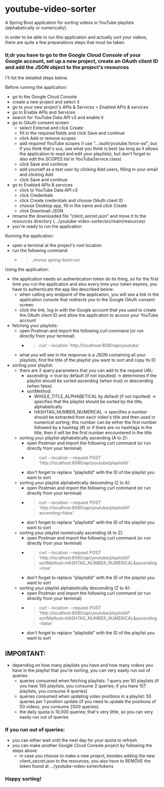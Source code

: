 # youtube-video-sorter
A Spring Boot application for sorting videos in YouTube playlists (alphabetically or numerically).

In order to be able to run this application and actually sort your videos, there are quite a few preparations steps that must be taken.

### tl;dr you have to go to the Google Cloud Console of your Google account, set up a new project, create an OAuth client ID and add the JSON object to the project's resources
I'll list the detailed steps below.

Before running the application:
- go to the Google Cloud Console
- create a new project and select it
- go to your new project's APIs & Services > Enabled APIs & services
- go to Enable APIs and Services
- search for YouTube Data API v3 and enable it
- go to OAuth consent screen
  - select External and click Create
  - fill in the required fields and click Save and continue
  - click Add or remove scopes
  - add required YouTube scopes (I use ".../auth/youtube.force-ssl", but if you think that's sus, use what you think is best (as long as it allows the application to read and edit your playlists), but don't forget to also edit the SCOPES list in YouTubeService.class)
  - click Save and continue
  - add yourself as a test user by clicking Add users, filling in your email and clicking Add
  - click Save and continue
- go to Enabled APIs & services
  - click to YouTube Data API v3
  - click Credentials
  - click Create credentials and choose OAuth client ID
  - choose Desktop app, fill in the name and click Create
  - click Download JSON
- rename the downloaded file "client_secret.json" and move it to the resources directory (.../youtube-video-sorter/src/main/resources)
- you're ready to run the application

Running the application:
- open a terminal at the project's root location
- run the following command
  - > ./mvnw spring-boot:run

Using the application:
- the application needs an authentication token do its thing, so for the first time you run the application and also every time your token expires, you have to authenticate the app like described below: 
  - when calling any endpoint of the application, you will see a link in the application console that redirects you to the Google OAuth consent screen
  - click the link, log in with the Google account that you used to create the OAuth client ID and allow the application to access your YouTube account
- fetching your playlists:
  - open Postman and import the following curl command (or run directly from your terminal) 
    - > curl --location 'http://localhost:8080/api/youtube'
  - what you will see in the response is a JSON containing all your playlists; find the title of the playlist you want to sort and copy its ID
- sorting your playlist:
  - there are 2 query parameters that you can add to the request URL:
    - ascending -> true by default (if not inputted) -> determines if the playlist should be sorted ascending (when true) or descending (when false)
    - sortMethod:
      - WHOLE_TITLE_ALPHABETICAL by default (if not inputted) -> specifies that the playlist should be sorted by the title, alphabetically
      - HASHTAG_NUMBER_NUMERICAL -> specifies a number should be extracted from each video's title and then used in numerical sorting; this number can be either the first number followed by a hashtag (#) or if there are no hashtags in the title, then it will be the first number encountered in the title
  - sorting your playlist alphabetically ascending (A to Z):
    - open Postman and import the following curl command (or run directly from your terminal) 
    - > curl --location --request POST 'http://localhost:8080/api/youtube/playlistId'
    - don't forget to replace "playlistId" with the ID of the playlist you want to sort
  - sorting your playlist alphabetically descending (Z to A):
    - open Postman and import the following curl command (or run directly from your terminal) 
    - > curl --location --request POST 'http://localhost:8080/api/youtube/playlistId?ascending=false'
    - don't forget to replace "playlistId" with the ID of the playlist you want to sort
  - sorting your playlist numerically ascending (A to Z):
    - open Postman and import the following curl command (or run directly from your terminal) 
    - > curl --location --request POST 'http://localhost:8080/api/youtube/playlistId?sortMethod=HASHTAG_NUMBER_NUMERICAL&ascending=true'
    - don't forget to replace "playlistId" with the ID of the playlist you want to sort
  - sorting your playlist alphabetically descending (Z to A):
    - open Postman and import the following curl command (or run directly from your terminal) 
    - > curl --location --request POST 'http://localhost:8080/api/youtube/playlistId?sortMethod=HASHTAG_NUMBER_NUMERICAL&ascending=false'
    - don't forget to replace "playlistId" with the ID of the playlist you want to sort

## IMPORTANT:
- depending on how many playlists you have and how many videos you have in the playlist that you're sorting, you can very easily run out of queries
  - queries consumed when fetching playlists: 1 query per 50 playlists (if you have 100 playlists, you consume 2 queries; if you have 157 playlists, you consume 4 queries)
  - queries consumed when updating video positions in a playlist: 50 queries per 1 position update (if you need to update the positions of 50 videos, you consume 2500 queries)
  - the daily quota is 10,000 queries; that's very little, so you can very easily run out of queries
### If you run out of queries:
- you can either wait until the next day for your quota to refresh
- you can make another Google Cloud Console project by following the steps above
  - in case you choose to make a new project, besides adding the new client_secret.json to the resources, you also have to REMOVE the token found at .../youtube-video-sorter/tokens

### Happy sorting!
